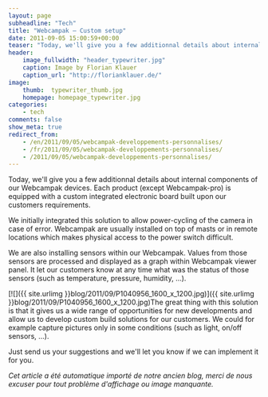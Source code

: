 ```yaml
---
layout: page
subheadline: "Tech"
title: "Webcampak – Custom setup"
date: 2011-09-05 15:00:59+00:00
teaser: "Today, we'll give you a few additionnal details about internal components of our Webcampak devices."
header:
    image_fullwidth: "header_typewriter.jpg"
    caption: Image by Florian Klauer
    caption_url: "http://florianklauer.de/"
image:
    thumb:  typewriter_thumb.jpg
    homepage: homepage_typewriter.jpg
categories:
    - tech
comments: false
show_meta: true
redirect_from:
    - /en/2011/09/05/webcampak-developpements-personnalises/
    - /fr/2011/09/05/webcampak-developpements-personnalises/
    - /2011/09/05/webcampak-developpements-personnalises/
---
```

Today, we'll give you a few additionnal details about internal components of our Webcampak devices. Each product (except Webcampak-pro) is equipped with a custom integrated electronic board built upon our customers requirements.

We initially integrated this solution to allow power-cycling of the camera in case of error. Webcampak are usually installed on top of masts or in remote locations which makes physical access to the power switch difficult.

We are also installing sensors within our Webcampak. Values from those sensors are processed and displayed as a graph within Webcampak viewer panel. It let our customers know at any time what was the status of those sensors (such as temperature, pressure, humidity, ...).

[![]({{ site.urlimg }}blog/2011/09/P1040956_1600_x_1200.jpg)]({{ site.urlimg }}blog/2011/09/P1040956_1600_x_1200.jpg)The great thing with this solution is that it gives us a wide range of opportunities for new developments and allow us to develop custom build solutions for our customers. We could for example capture pictures only in some conditions (such as light, on/off sensors, ...).

Just send us your suggestions and we'll let you know if we can implement it for you.

_Cet article a été automatique importé de notre ancien blog, merci de nous excuser pour tout problème d'affichage ou image manquante._
